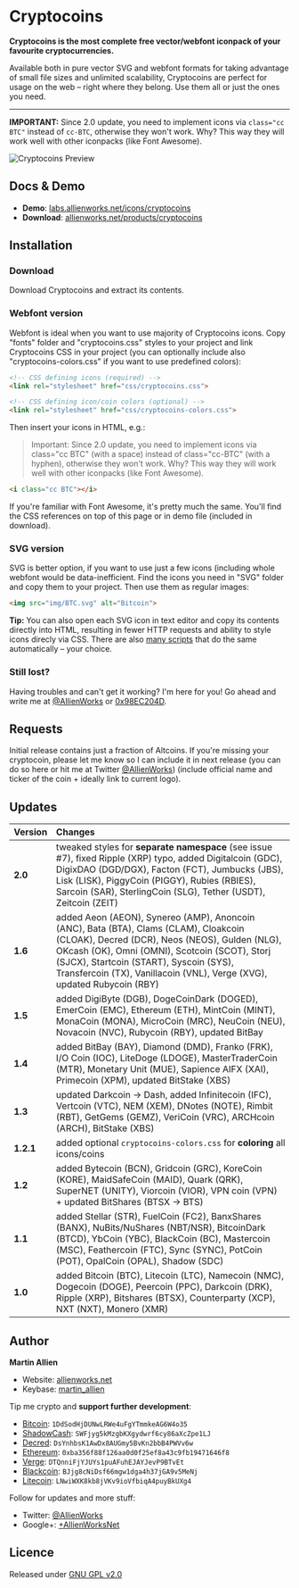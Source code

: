 Cryptocoins
===========

**Cryptocoins is the most complete free vector/webfont iconpack of your favourite cryptocurrencies.**

Available both in pure vector SVG and webfont formats for taking advantage of small file sizes and unlimited scalability, Cryptocoins are perfect for usage on the web – right where they belong. Use them all or just the ones you need.

----

**IMPORTANT:** Since 2.0 update, you need to implement icons via ```class="cc BTC"``` instead of ```cc-BTC```, otherwise they won't work. Why? This way they will work well with other iconpacks (like Font Awesome).

![Cryptocoins Preview](cryptocoins-preview.png)

Docs & Demo
-------------------------

* **Demo**: [labs.allienworks.net/icons/cryptocoins](http://labs.allienworks.net/icons/cryptocoins)
* **Download**: [allienworks.net/products/cryptocoins](https://allienworks.net/products/cryptocoins/)


Installation
------------

### Download 

Download Cryptocoins and extract its contents.

### Webfont version

Webfont is ideal when you want to use majority of Cryptocoins icons. Copy "fonts" folder and "cryptocoins.css" styles to your project and link Cryptocoins CSS in your project (you can optionally include also "cryptocoins-colors.css" if you want to use predefined colors):

``` html
<!-- CSS defining icons (required) -->
<link rel="stylesheet" href="css/cryptocoins.css">

<!-- CSS defining icon/coin colors (optional) -->
<link rel="stylesheet" href="css/cryptocoins-colors.css">
```

Then insert your icons in HTML, e.g.:

> Important: Since 2.0 update, you need to implement icons via class="cc BTC" (with a space) instead of class="cc-BTC" (with a hyphen), otherwise they won't work. Why? This way they will work well with other iconpacks (like Font Awesome).

``` html
<i class="cc BTC"></i>
```

If you're familiar with Font Awesome, it's pretty much the same. You'll find the CSS references on top of this page or in demo file (included in download).

### SVG version

SVG is better option, if you want to use just a few icons (including whole webfont would be data-inefficient. Find the icons you need in "SVG" folder and copy them to your project. Then use them as regular images:

``` html
<img src="img/BTC.svg" alt="Bitcoin">
```

**Tip:** You can also open each SVG icon in text editor and copy its contents directly into HTML, resulting in fewer HTTP requests and ability to style icons direcly via CSS. There are also [many scripts](http://stackoverflow.com/questions/11978995/how-to-change-color-of-svg-image-using-css-jquery-svg-image-replacement) that do the same automatically – your choice.

### Still lost?

Having troubles and can't get it working? I'm here for you! Go ahead and write me at [@AllienWorks](https://twitter.com/AllienWorks) or [0x98EC204D](https://keybase.io/martin_allien).


Requests
--------

Initial release contains just a fraction of Altcoins. If you're missing your cryptocoin, please let me know so I can include it in next release (you can do so here or hit me at Twitter [@AllienWorks](https://twitter.com/AllienWorks)) (include official name and ticker of the coin + ideally link to current logo).

Updates
-------

| Version | Changes |
| :------ | :------ |
| **2.0** | tweaked styles for **separate namespace** (see issue #7), fixed Ripple (XRP) typo, added Digitalcoin (GDC), DigixDAO (DGD/DGX), Facton (FCT), Jumbucks (JBS), Lisk (LISK), PiggyCoin (PIGGY), Rubies (RBIES), Sarcoin (SAR), SterlingCoin (SLG), Tether (USDT), Zeitcoin (ZEIT) |
| **1.6** | added Aeon (AEON), Synereo (AMP), Anoncoin (ANC), Bata (BTA), Clams (CLAM), Cloakcoin (CLOAK), Decred (DCR), Neos (NEOS), Gulden (NLG), OKcash (OK), Omni (OMNI), Scotcoin (SCOT), Storj (SJCX), Startcoin (START), Syscoin (SYS), Transfercoin (TX), Vanillacoin (VNL), Verge (XVG), updated Rubycoin (RBY) |
| **1.5** | added DigiByte (DGB), DogeCoinDark (DOGED), EmerCoin (EMC), Ethereum (ETH), MintCoin (MINT), MonaCoin (MONA), MicroCoin (MRC), NeuCoin (NEU), Novacoin (NVC), Rubycoin (RBY), updated BitBay |
| **1.4** | added BitBay (BAY), Diamond (DMD), Franko (FRK), I/O Coin (IOC), LiteDoge (LDOGE), MasterTraderCoin (MTR), Monetary Unit (MUE), Sapience AIFX (XAI), Primecoin (XPM), updated BitStake (XBS) |
| **1.3** | updated Darkcoin → Dash, added Infinitecoin (IFC), Vertcoin (VTC), NEM (XEM), DNotes (NOTE), Rimbit (RBT), GetGems (GEMZ), VeriCoin (VRC), ARCHcoin (ARCH), BitStake (XBS) |
| **1.2.1** | added optional ```cryptocoins-colors.css``` for **coloring** all icons/coins |
| **1.2** | added Bytecoin (BCN), Gridcoin (GRC), KoreCoin (KORE), MaidSafeCoin (MAID), Quark (QRK), SuperNET (UNITY), Viorcoin (VIOR), VPN coin (VPN) + updated BitShares (BTSX → BTS) |
| **1.1** | added Stellar (STR), FuelCoin (FC2), BanxShares (BANX), NuBits/NuShares (NBT/NSR), BitcoinDark (BTCD), YbCoin (YBC), BlackCoin (BC), Mastercoin (MSC), Feathercoin (FTC), Sync (SYNC), PotCoin (POT), OpalCoin (OPAL), Shadow (SDC) |
| **1.0** | added Bitcoin (BTC), Litecoin (LTC), Namecoin (NMC), Dogecoin (DOGE), Peercoin (PPC), Darkcoin (DRK), Ripple (XRP), Bitshares (BTSX), Counterparty (XCP), NXT (NXT), Monero (XMR) |

Author
------

**Martin Allien**

* Website: [allienworks.net](https://allienworks.net)
* Keybase: [martin_allien](https://keybase.io/martin_allien)

Tip me crypto and **support further development**:

* [Bitcoin](https://bitcoin.org/en): ```1DdSodHjDUNwLRWe4uFgYTmmkeAG6W4o35```
* [ShadowCash](http://aboutshadow.com): ```SWFjyg5kMzgbKXgydwrf6cy86aXcZpe1LJ```
* [Decred](https://www.decred.org): ```DsYnhbsK1AwDx8AUGmy5BvKn2bbB4PWVv6w```
* [Ethereum](https://www.ethereum.org): ```0xba356f88f126aa0d0f25ef8a43c9fb19471646f8```
* [Verge](http://vergecurrency.com): ```DTQnniFjYJUYs1puAFuhEJAYJevP9BTvEt```
* [Blackcoin](http://blackcoin.co): ```BJjg8cNiDsf66mgw1dga4h37jGA9v5MeNj```
* [Litecoin](https://litecoin.org): ```LNwiWXK8kb8jVKv9ioVfbiqA4puyBkUXg4```

Follow for updates and more stuff:

* Twitter: [@AllienWorks](https://twitter.com/AllienWorks)
* Google+: [+AllienWorksNet](https://google.com/+AllienWorksNet)

Licence
-------

Released under [GNU GPL v2.0](LICENCE)
